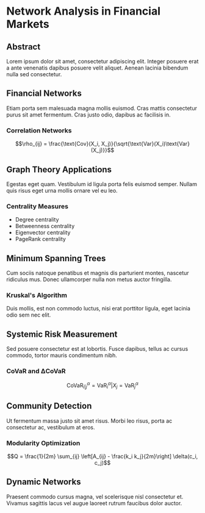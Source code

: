 # Network Analysis in Financial Markets

## Abstract

Lorem ipsum dolor sit amet, consectetur adipiscing elit. Integer posuere erat a ante venenatis dapibus posuere velit aliquet. Aenean lacinia bibendum nulla sed consectetur.

## Financial Networks

Etiam porta sem malesuada magna mollis euismod. Cras mattis consectetur purus sit amet fermentum. Cras justo odio, dapibus ac facilisis in.

### Correlation Networks

$$\rho_{ij} = \frac{\text{Cov}(X_i, X_j)}{\sqrt{\text{Var}(X_i)\text{Var}(X_j)}}$$

## Graph Theory Applications

Egestas eget quam. Vestibulum id ligula porta felis euismod semper. Nullam quis risus eget urna mollis ornare vel eu leo.

### Centrality Measures

- Degree centrality
- Betweenness centrality
- Eigenvector centrality
- PageRank centrality

## Minimum Spanning Trees

Cum sociis natoque penatibus et magnis dis parturient montes, nascetur ridiculus mus. Donec ullamcorper nulla non metus auctor fringilla.

### Kruskal's Algorithm

Duis mollis, est non commodo luctus, nisi erat porttitor ligula, eget lacinia odio sem nec elit.

## Systemic Risk Measurement

Sed posuere consectetur est at lobortis. Fusce dapibus, tellus ac cursus commodo, tortor mauris condimentum nibh.

### CoVaR and ΔCoVaR

$$\text{CoVaR}_{i|j}^{\alpha} = \text{VaR}_i^{\alpha} | X_j = \text{VaR}_j^{\alpha}$$

## Community Detection

Ut fermentum massa justo sit amet risus. Morbi leo risus, porta ac consectetur ac, vestibulum at eros.

### Modularity Optimization

$$Q = \frac{1}{2m} \sum_{ij} \left[A_{ij} - \frac{k_i k_j}{2m}\right] \delta(c_i, c_j)$$

## Dynamic Networks

Praesent commodo cursus magna, vel scelerisque nisl consectetur et. Vivamus sagittis lacus vel augue laoreet rutrum faucibus dolor auctor.